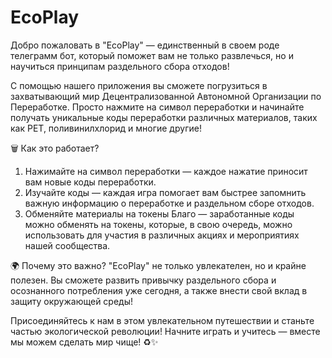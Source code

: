 # EcoPlay

Добро пожаловать в "EcoPlay" — единственный в своем роде телеграмм бот, который поможет вам не только развлечься, но и научиться принципам раздельного сбора отходов!

С помощью нашего приложения вы сможете погрузиться в захватывающий мир Децентрализованной Автономной Организации по Переработке. Просто нажмите на символ переработки и начинайте получать уникальные коды переработки различных материалов, таких как PET, поливинилхлорид и многие другие!

🗑️ Как это работает?

1. Нажимайте на символ переработки — каждое нажатие приносит вам новые коды переработки.
2. Изучайте коды — каждая игра помогает вам быстрее запомнить важную информацию о переработке и раздельном сборе отходов.
3. Обменяйте материалы на токены Благо — заработанные коды можно обменять на токены, которые, в свою очередь, можно использовать для участия в различных акциях и мероприятиях нашей сообщества.

🌍 Почему это важно?
"EcoPlay" не только увлекателен, но и крайне полезен. Вы сможете развить привычку раздельного сбора и осознанного потребления уже сегодня, а также внести свой вклад в защиту окружающей среды!

Присоединяйтесь к нам в этом увлекательном путешествии и станьте частью экологической революции! Начните играть и учитесь — вместе мы можем сделать мир чище! ♻️✨
